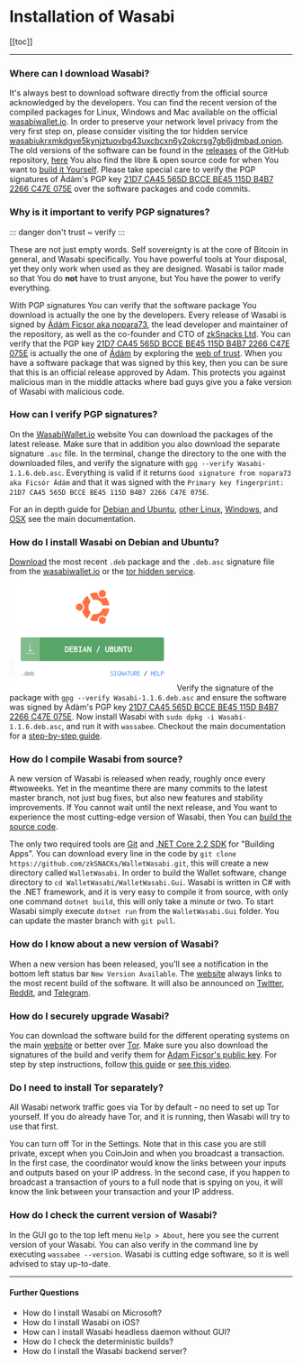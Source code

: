 # Installation of Wasabi

[[toc]]

---

### Where can I download Wasabi?
It's always best to download software directly from the official source acknowledged by the developers.
You can find the recent version of the compiled packages for Linux, Windows and Mac available on the official [wasabiwallet.io](https://wasabiwallet.io).
In order to preserve your network level privacy from the very first step on, please consider visiting the tor hidden service [wasabiukrxmkdgve5kynjztuovbg43uxcbcxn6y2okcrsg7gb6jdmbad.onion](http://wasabiukrxmkdgve5kynjztuovbg43uxcbcxn6y2okcrsg7gb6jdmbad.onion).
The old versions of the software can be found in the [releases](https://github.com/zksnacks/walletwasabi/releases) of the GitHub repository, [here](https://github.com/zksnacks/walletwasabi) You also find the libre & open source code for when You want to [build it Yourself](https://docs.wasabiwallet.io/using-wasabi/BuildSource.html).
Please take special care to verify the PGP signatures of Àdàm's PGP key [21D7 CA45 565D BCCE BE45 115D B4B7 2266 C47E 075E](https://github.com/zkSNACKs/WalletWasabi/blob/master/PGP.txt) over the software packages and code commits.

### Why is it important to verify PGP signatures?
::: danger
don't trust ~ verify
:::

These are not just empty words.
Self sovereignty is at the core of Bitcoin in general, and Wasabi specifically.
You have powerful tools at Your disposal, yet they only work when used as they are designed.
Wasabi is tailor made so that You do **not** have to trust anyone, but You have the power to verify everything.

With PGP signatures You can verify that the software package You download is actually the one by the developers.
Every release of Wasabi is signed by [Ádám Ficsor aka nopara73](https://github.com/nopara73), the lead developer and maintainer of the repository, as well as the co-founder and CTO of [zkSnacks Ltd](https://zksnacks.com/).
You can verify that the PGP key [21D7 CA45 565D BCCE BE45 115D B4B7 2266 C47E 075E](https://github.com/zkSNACKs/WalletWasabi/blob/master/PGP.txt) is actually the one of [Ádám](https://pgp.key-server.io/search/nopara73) by exploring the [web of trust](https://en.wikipedia.org/wiki/Web_of_trust).
When you have a software package that was signed by this key, then you can be sure that this is an official release approved by Adam.
This protects you against malicious man in the middle attacks where bad guys give you a fake version of Wasabi with malicious code.

### How can I verify PGP signatures?
On the [WasabiWallet.io](https://wasabiwallet.io) website You can download the packages of the latest release.
Make sure that in addition you also download the separate signature `.asc` file.
In the terminal, change the directory to the one with the downloaded files, and verify the signature with `gpg --verify Wasabi-1.1.6.deb.asc`.
Everything is valid if it returns `Good signature from nopara73 aka Ficsór Ádám` and that it was signed with the `Primary key fingerprint: 21D7 CA45 565D BCCE BE45 115D B4B7 2266 C47E 075E`.

For an in depth guide for [Debian and Ubuntu](/using-wasabi/InstallPackage.html#debian-and-ubuntu), [other Linux](/using-wasabi/InstallPackage.html#other-linux), [Windows](/using-wasabi/InstallPackage.html#windows), and [OSX](/using-wasabi/InstallPackage.html#osx) see the main documentation.

### How do I install Wasabi on Debian and Ubuntu?
[Download](/FAQ-Installation.md#where-can-i-download-wasabi) the most recent `.deb` package and the `.deb.asc` signature file from the [wasabiwallet.io](https://wasabiwallet.io) or the [tor hidden service](http://wasabiukrxmkdgve5kynjztuovbg43uxcbcxn6y2okcrsg7gb6jdmbad.onion).
![](/DownloadDeb.png)
Verify the signature of the package with `gpg --verify Wasabi-1.1.6.deb.asc` and ensure the software was signed by Àdàm's PGP key [21D7 CA45 565D BCCE BE45 115D B4B7 2266 C47E 075E](https://github.com/zkSNACKs/WalletWasabi/blob/master/PGP.txt).
Now install Wasabi with `sudo dpkg -i Wasabi-1.1.6.deb.asc`, and run it with `wassabee`.
Checkout the main documentation for a [step-by-step guide](/using-wasabi/InstallPackage.html#debian-and-ubuntu).

### How do I compile Wasabi from source?
A new version of Wasabi is released when ready, roughly once every #twoweeks.
Yet in the meantime there are many commits to the latest master branch, not just bug fixes, but also new features and stability improvements.
If You cannot wait until the next release, and You want to experience the most cutting-edge version of Wasabi, then You can [build the source code](/using-wasabi/BuildSourc.md).

The only two required tools are [Git](https://git-scm.com/downloads) and [.NET Core 2.2 SDK](https://www.microsoft.com/net/download) for "Building Apps".
You can download every line in the code by `git clone https://github.com/zkSNACKs/WalletWasabi.git`, this will create a new directory called `WalletWasabi`.
In order to build the Wallet software, change directory to `cd WalletWasabi/WalletWasabi.Gui`.
Wasabi is written in C# with the .NET framework, and it is very easy to compile it from source, with only one command `dotnet build`, this will only take a minute or two.
To start Wasabi simply execute `dotnet run` from the `WalletWasabi.Gui` folder.
You can update the master branch with `git pull`.

### How do I know about a new version of Wasabi?
When a new version has been released, you'll see a notification in the bottom left status bar `New Version Available`.
The [website](https://wasabiwallet.io) always links to the most recent build of the software.
It will also be announced on [Twitter](https://twitter.com/wasabiwallet), [Reddit](https://old.reddit.com/r/WasabiWallet/), and [Telegram](https://t.me/WasabiWallet).

### How do I securely upgrade Wasabi?
You can download the software build for the different operating systems on the main [website](https://wasabiwallet.io) or better over [Tor](http://wasabiukrxmkdgve5kynjztuovbg43uxcbcxn6y2okcrsg7gb6jdmbad.onion).
Make sure you also download the signatures of the build and verify them for [Adam Ficsor's public key](https://github.com/zkSNACKs/WalletWasabi/blob/master/PGP.txt).
For step by step instructions, follow [this guide](https://github.com/zkSNACKs/WalletWasabi/blob/master/WalletWasabi.Documentation/Guides/InstallInstructions.md) or [see this video](https://youtu.be/DUc9A76rwX4).

### Do I need to install Tor separately?
All Wasabi network traffic goes via Tor by default - no need to set up Tor yourself.
If you do already have Tor, and it is running, then Wasabi will try to use that first.

You can turn off Tor in the Settings.
Note that in this case you are still private, except when you CoinJoin and when you broadcast a transaction.
In the first case, the coordinator would know the links between your inputs and outputs based on your IP address.
In the second case, if you happen to broadcast a transaction of yours to a full node that is spying on you, it will know the link between your transaction and your IP address.

### How do I check the current version of Wasabi?
In the GUI go to the top left menu `Help > About`, here you see the current version of your Wasabi.
You can also verify in the command line by executing `wassabee --version`.
Wasabi is cutting edge software, so it is well advised to stay up-to-date.

---

#### Further Questions
- How do I install Wasabi on Microsoft?
- How do I install Wasabi on iOS?
- How can I install Wasabi headless daemon without GUI?
- How do I check the deterministic builds?
- How do I install the Wasabi backend server?

